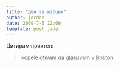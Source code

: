 ```yaml
---
title: "Ден за избори"
author: jordan
date: 2009-7-5 12:00
template: post.jade
---
```


Цитирам приятел:

> kopele otivam da glasuvam v Boston
